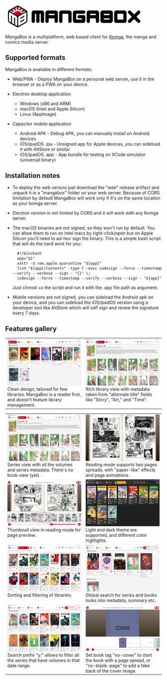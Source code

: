 <picture><img alt="MangaBox Logo" src="logo/mangabox-logo-new-with-name.svg" width=450px></picture>

MangaBox is a multiplatform, web based client for <a href="https://komga.org">Komga</a>, the manga and comics media server.		

## Supported formats

MangaBox is available in different formats:
- Web/PWA - Deploy MangaBox on a personal web server, use it in the browser or as a PWA on your device.

- Electron desktop application
	- Windows (x86 and ARM)
	- macOS (Intel and Apple Silicon)
	- Linux (AppImage)

- Capacitor mobile application
	- Android APK - Debug APK, you can manually install on Android devices
	- iOS/ipadOS .ipa - Unsigned app for Apple devices, you can sideload it with AltStore or similar
	- iOS/ipadOS .app - App bundle for testing on XCode simulator (universal binary)

## Installation notes

- To deploy the web verions just download the "web" release artifact and unpack it in a "mangabox" folder on your web server. Because of CORS limitation by default MangaBox will work only if it's on the same location as your komga server.

- Electron version is not limited by CORS and it will work with any Komga server.

- The macOS binaries are not signed, so they won't run by default. You can allow them to run on Intel macs by right-click/open but on Apple Silicon you'll need to ad-hoc sign the binary. This is a simple bash script that will do the hard work for you:

		#!/bin/bash
		app="$1"
		xattr -d com.apple.quarantine "${app}"
		find "${app}/Contents" -type f -exec codesign --force --timestamp --verify --verbose --sign - "{}" \;
		codesign --force --timestamp --verify --verbose --sign - "${app}"
				
	Just chmod +x the script and run it with the .app file path as argument.

- Mobile versions are not signed, you can sideload the Android apk on your device, and you can sideload the iOS/ipadOS version using a developer tool like AltStore which will self sign and renew the signature every 7 days.

## Features gallery
<table>
<tr>
	<td valign=top width=50%>
		<img alt="Dashboard view" src="docs/pics/dashboard.png" width=100%><br>
		Clean design, tailored for few libraries. MangaBox is a reader first, and doesn't feature library management.
	</td>
	<td valign=top width=50%>
		<img alt="Series view" src="docs/pics/series.png" width=100%><br>
		Rich library view with metadata taken from "alternate title" fields like "Story", "Art," and "Time".
	</td>
</tr>
</table>
<table>
<tr>
	<td valign=top width=50%>
		<img alt="Series view" src="docs/pics/series.png" width=100%><br>
		Series view with all the volumes and series metadata. There's no book view (yet).
	</td>
	<td valign=top width=50%>
		<img alt="Reading mode" src="docs/pics/reader.png" width=100%><br>
		Reading mode supports two pages spreads, with "paper-like" effects and page animations.
	</td>
</tr>
<tr>
	<td valign=top width=50%>
		<img alt="Reading thumbnails" src="docs/pics/thumbnails.png" width=100%><br>
		Thumbnail view in reading mode for page preview.
	</td>
	<td valign=top width=50%>
		<img alt="Light/dark mode" src="docs/pics/darktheme.png" width=100%><br>
		Light and dark theme are supported, and different color highlights.
	</td>
</tr>
<tr>
	<td valign=top width=50%>
		<img alt="Library filter" src="docs/pics/filter.png" width=100%><br>
		Sorting and filtering of libraries.
	</td>
	<td>
		<img alt="Series search" src="docs/pics/search.png" width=100%><br>
		Global search for series and books looks into metadata, summary etc.
	</td>
</tr>
<tr>
	<td valign=top width=50%>
		<img alt="Series search" src="docs/pics/yearsearch.png" width=100%><br>
		Search prefix "y:" allows to filter all the series that have volumes in that date range.
	</td>
	<td valign=top>
		<img alt="Series search" src="docs/pics/addblank.png" width=100%><br>
		Set book tag "no-cover" to start the book with a page spread, or "no-blank-page" to add a fake back of the cover image.
	</td>
</tr>
</table>
